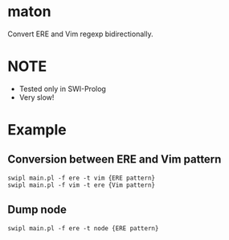 # maton

Convert ERE and Vim regexp bidirectionally.

# NOTE

* Tested only in SWI-Prolog
* Very slow!

# Example

## Conversion between ERE and Vim pattern

```
swipl main.pl -f ere -t vim {ERE pattern}
swipl main.pl -f vim -t ere {Vim pattern}
```

## Dump node

```
swipl main.pl -f ere -t node {ERE pattern}
```
